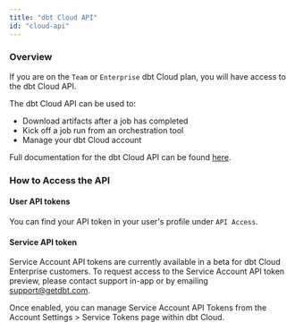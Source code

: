 ```yaml
---
title: "dbt Cloud API"
id: "cloud-api"
---
```


### Overview

If you are on the `Team` or `Enterprise` dbt Cloud plan, you will have access to the 
dbt Cloud API.

The dbt Cloud API can be used to:

- Download artifacts after a job has completed 
- Kick off a job run from an orchestration tool
- Manage your dbt Cloud account

Full documentation for the dbt Cloud API can be found [here](/dbt-cloud/api).

### How to Access the API 

#### User API tokens
You can find your API token in your user's profile under `API Access`.  

<Lightbox src="/img/api-access-profile.png" title="API Access" />

#### Service API token
Service Account API tokens are currently available in a beta for dbt Cloud Enterprise customers. To request access to the Service Account API token preview, please contact support in-app or by emailing support@getdbt.com.

Once enabled, you can manage Service Account API Tokens from the Account Settings > Service Tokens page within dbt Cloud.

<LoomVideo id="/55eb660a52bf4417b1274c6a55796cda" />


